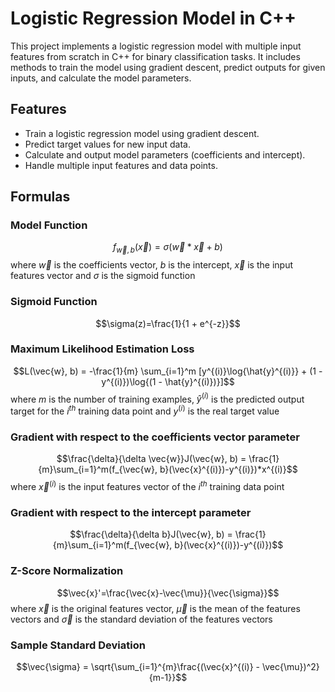 # Logistic Regression Model in C++

This project implements a logistic regression model with multiple input features from scratch in C++ for binary classification tasks. It includes methods to train the model using gradient descent, predict outputs for given inputs, and calculate the model parameters.

## Features

- Train a logistic regression model using gradient descent.
- Predict target values for new input data.
- Calculate and output model parameters (coefficients and intercept).
- Handle multiple input features and data points.

## Formulas

### Model Function

$$f_{\vec{w},b}(\vec{x}) = \sigma(\vec{w} * \vec{x} + b)$$ where $\vec{w}$ is the coefficients vector, $b$ is the intercept, $\vec{x}$ is the input features vector and $\sigma$ is the sigmoid function

### Sigmoid Function

$$\sigma(z)=\frac{1}{1 + e^{-z}}$$

### Maximum Likelihood Estimation Loss

$$L(\vec{w}, b) = -\frac{1}{m}	\sum_{i=1}^m [y^{(i)}\log{\hat{y}^{(i)}} + (1 - y^{(i)})\log{(1 - \hat{y}^{(i)})}]$$ where $m$ is the number of training examples, $\hat{y}^{(i)}$ is the predicted output target for the $i^{th}$ training data point and $y^{(i)}$ is the real target value

### Gradient with respect to the coefficients vector parameter

$$\frac{\delta}{\delta \vec{w}}J(\vec{w}, b) = \frac{1}{m}\sum_{i=1}^m(f_{\vec{w}, b}(\vec{x}^{(i)})-y^{(i)})*x^{(i)}$$ where $\vec{x}^{(i)}$ is the input features vector of the $i^{th}$ training data point

### Gradient with respect to the intercept parameter

$$\frac{\delta}{\delta b}J(\vec{w}, b) = \frac{1}{m}\sum_{i=1}^m(f_{\vec{w}, b}(\vec{x}^{(i)})-y^{(i)})$$

### Z-Score Normalization

$$\vec{x}'=\frac{\vec{x}-\vec{\mu}}{\vec{\sigma}}$$ where $\vec{x}$ is the original features vector, $\vec{\mu}$ is the mean of the features vectors and $\vec{\sigma}$ is the standard deviation of the features vectors

### Sample Standard Deviation

$$\vec{\sigma} = \sqrt{\sum_{i=1}^{m}\frac{(\vec{x}^{(i)} - \vec{\mu})^2}{m-1}}$$
